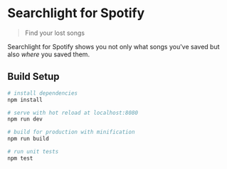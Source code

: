 # Searchlight for Spotify

> Find your lost songs

Searchlight for Spotify shows you not only what songs you've saved but also _where_ you saved them.

## Build Setup

``` bash
# install dependencies
npm install

# serve with hot reload at localhost:8080
npm run dev

# build for production with minification
npm run build

# run unit tests
npm test
```
